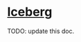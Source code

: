 # [Iceberg](https://www.mousehuntgame.com/preferences.php?tab=mousehunt-improved-settings#mousehunt-improved-settings-location-hud)

TODO: update this doc.
